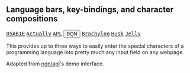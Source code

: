 ## Language bars, key-bindings, and character compositions
<a href="https://abrudz.github.io/lb/05ab1e"><kbd>05AB1E</kbd></a>
<a href="https://abrudz.github.io/lb/actually"><kbd>Actually</kbd></a>
<a href="https://abrudz.github.io/lb/apl"><kbd>APL</kbd></a>
<a href="https://abrudz.github.io/lb/bqn"><button>BQN</button></a>
<a href="https://abrudz.github.io/lb/brachylog"><kbd>Brachylog</kbd></a>
<a href="https://abrudz.github.io/lb/husk"><kbd>Husk</button></a>
<a href="https://abrudz.github.io/lb/jelly"><kbd>Jelly</kbd></a>

This provides up to three ways to easily enter the special characters of a programming language into pretty much any input field on any webpage.

Adapted from [ngn/apl](https://aplwiki.com/wiki/ngn/apl)'s demo interface.
